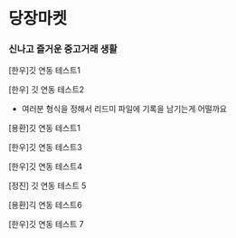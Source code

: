 # 당장마켓

### 신나고 즐거운 중고거래 생활

[한우]깃 연동 테스트1

[한우] 깃 연동 테스트2

- 여러분 형식을 정해서 리드미 파일에 기록을 남기는게 어떨까요

[용환]깃 연동 테스트1

[한우]깃 연동 테스트3

[한우]깃 연동 테스트4

[정진] 깃 연동 테스트 5

[용환]긱 연동 테스트6

[한우]깃 연동 테스트 7